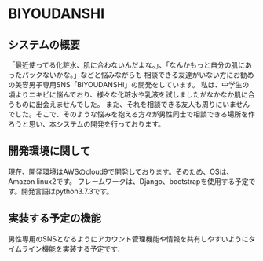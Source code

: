 # BIYOUDANSHI
<h2>システムの概要</h2>
「最近使ってる化粧水、肌に合わないんだよな。」、「なんかもっと自分の肌にあったパックないかな。」などと悩みながらも
相談できる友達がいない方にお勧めの美容男子専用SNS「BIYOUDANSHI」の開発をしています。
私は、中学生の頃よりニキビに悩んでおり、様々な化粧水や乳液を試しましたがなかなか肌に合うものに出会えませんでした。
また、それを相談できる友人も周りにいませんでした。そこで、そのような悩みを抱える方々が男性同士で相談できる場所を作ろうと思い、本システムの開発を行っております。


<h2>開発環境に関して</h2>
現在、開発環境はAWSのcloud9で開発しております。そのため、OSは、Amazon linux2です。
フレームワークは、Django、bootstrapを使用する予定です。開発言語はpython3.7.3です。


<h2>実装する予定の機能</h2>
男性専用のSNSとなるようにアカウント管理機能や情報を共有しやすいようにタイムライン機能を実装する予定です.

